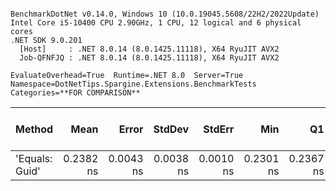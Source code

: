 ```

BenchmarkDotNet v0.14.0, Windows 10 (10.0.19045.5608/22H2/2022Update)
Intel Core i5-10400 CPU 2.90GHz, 1 CPU, 12 logical and 6 physical cores
.NET SDK 9.0.201
  [Host]     : .NET 8.0.14 (8.0.1425.11118), X64 RyuJIT AVX2
  Job-QFNFJQ : .NET 8.0.14 (8.0.1425.11118), X64 RyuJIT AVX2

EvaluateOverhead=True  Runtime=.NET 8.0  Server=True  
Namespace=DotNetTips.Spargine.Extensions.BenchmarkTests  Categories=**FOR COMPARISON**  

```
| Method         | Mean      | Error     | StdDev    | StdErr    | Min       | Q1        | Median    | Q3        | Max       | Op/s            | CI99.9% Margin | Iterations | Kurtosis | MValue | Skewness | Rank | LogicalGroup | Baseline | Exceptions | Code Size | Completed Work Items | Lock Contentions | Allocated |
|--------------- |----------:|----------:|----------:|----------:|----------:|----------:|----------:|----------:|----------:|----------------:|---------------:|-----------:|---------:|-------:|---------:|-----:|------------- |--------- |-----------:|----------:|---------------------:|-----------------:|----------:|
| &#39;Equals: Guid&#39; | 0.2382 ns | 0.0043 ns | 0.0038 ns | 0.0010 ns | 0.2301 ns | 0.2367 ns | 0.2389 ns | 0.2404 ns | 0.2449 ns | 4,198,261,189.2 |       6.999 ns |      14.00 |    2.692 |  2.000 |  -0.4908 |    1 | *            | No       |          - |      42 B |                    - |                - |         - |
